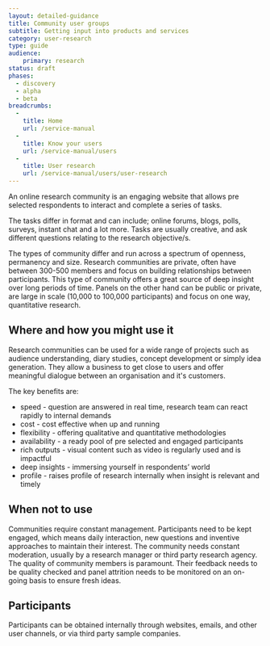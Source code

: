 ```yaml
---
layout: detailed-guidance
title: Community user groups
subtitle: Getting input into products and services
category: user-research
type: guide
audience: 
    primary: research 
status: draft
phases:
  - discovery
  - alpha
  - beta
breadcrumbs:
  -
    title: Home
    url: /service-manual
  -
    title: Know your users
    url: /service-manual/users
  -
    title: User research
    url: /service-manual/users/user-research
---
```

    
An online research community is an engaging website that allows pre selected respondents to interact and complete a series of tasks. 

The tasks differ in format and can include; online forums, blogs, polls, surveys, instant chat and a lot more. Tasks are usually creative, and ask different questions relating to the research objective/s.

The types of community differ and run across a spectrum of openness, permanency and size. Research communities are private, often have between 300-500 members and focus on building relationships between participants. This type of community offers a great source of deep insight over long periods of time. Panels on the other hand can be public or private, are large in scale (10,000 to 100,000 participants) and focus on one way, quantitative research.

## Where and how you might use it

Research communities can be used for a wide range of projects such as audience understanding, diary studies, concept development or simply idea generation. They allow a business to get close to users and offer meaningful dialogue between an organisation and it's customers.

The key benefits are:

* speed - question are answered in real time, research team can react rapidly to internal demands
* cost - cost effective when up and running 
* flexibility - offering qualitative and quantitative methodologies
* availability - a ready pool of pre selected and engaged participants
* rich outputs - visual content such as video is regularly used and is impactful
* deep insights - immersing yourself in respondents’ world
* profile - raises profile of research internally when insight is relevant and timely

## When not to use

Communities require constant management. Participants need to be kept engaged, which means daily interaction, new questions and inventive approaches to maintain their interest. The community needs constant moderation, usually by a research manager or third party research agency. The quality of community members is paramount. Their feedback needs to be quality checked and panel attrition needs to be monitored on an on-going basis to ensure fresh ideas. 

## Participants

Participants can be obtained internally through websites, emails, and other user channels, or via third party sample companies.
